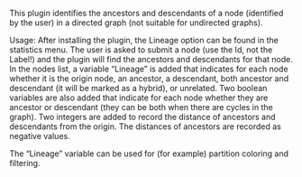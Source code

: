 This plugin identifies the ancestors and descendants of a node (identified by the user) in a directed graph (not suitable for undirected graphs).

Usage: After installing the plugin, the Lineage option can be found in the statistics menu. The user is asked to submit a node (use the Id, not the Label!) and the plugin will find the ancestors and descendants for that node. In the nodes list, a variable “Lineage” is added that indicates for each node whether it is the origin node, an ancestor, a descendant, both ancestor and descendant (it will be marked as a hybrid), or unrelated. Two boolean variables are also added that indicate for each node whether they are ancestor or descendant (they can be both when there are cycles in the graph). Two integers are added to record the distance of ancestors and descendants from the origin. The distances of ancestors are recorded as negative values.

The “Lineage” variable can be used for (for example) partition coloring and filtering.
